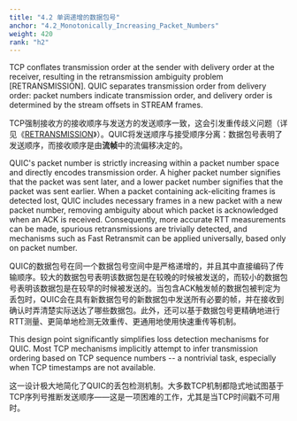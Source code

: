 ```yaml
---
title: "4.2 单调递增的数据包号"
anchor: "4.2_Monotonically_Increasing_Packet_Numbers"
weight: 420
rank: "h2"
---
```


TCP conflates transmission order at the sender with delivery order at the receiver, resulting in the retransmission ambiguity problem [RETRANSMISSION]. QUIC separates transmission order from delivery order: packet numbers indicate transmission order, and delivery order is determined by the stream offsets in STREAM frames.

TCP强制接收方的接收顺序与发送方的发送顺序一致，这会引发重传歧义问题（详见《[RETRANSMISSION]()》）。QUIC将发送顺序与接受顺序分离：数据包号表明了发送顺序，而接收顺序是由**流帧**中的流偏移决定的。

QUIC's packet number is strictly increasing within a packet number space and directly encodes transmission order. A higher packet number signifies that the packet was sent later, and a lower packet number signifies that the packet was sent earlier. When a packet containing ack-eliciting frames is detected lost, QUIC includes necessary frames in a new packet with a new packet number, removing ambiguity about which packet is acknowledged when an ACK is received. Consequently, more accurate RTT measurements can be made, spurious retransmissions are trivially detected, and mechanisms such as Fast Retransmit can be applied universally, based only on packet number.

QUIC的数据包号在同一个数据包号空间中是严格递增的，并且其中直接编码了传输顺序。较大的数据包号表明该数据包是在较晚的时候被发送的，而较小的数据包号表明该数据包是在较早的时候被发送的。当包含ACK触发帧的数据包被判定为丢包时，QUIC会在具有新数据包号的新数据包中发送所有必要的帧，并在接收到确认时弄清楚实际送达了哪些数据包。此外，还可以基于数据包号更精确地进行RTT测量、更简单地检测无效重传、更通用地使用快速重传等机制。

This design point significantly simplifies loss detection mechanisms for QUIC. Most TCP mechanisms implicitly attempt to infer transmission ordering based on TCP sequence numbers -- a nontrivial task, especially when TCP timestamps are not available.

这一设计极大地简化了QUIC的丢包检测机制。大多数TCP机制都隐式地试图基于TCP序列号推断发送顺序——这是一项困难的工作，尤其是当TCP时间戳不可用时。
